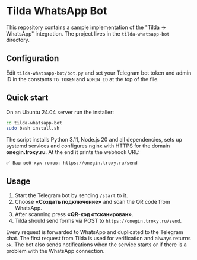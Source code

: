 # Tilda WhatsApp Bot

This repository contains a sample implementation of the "Tilda → WhatsApp" integration. The project lives in the `tilda-whatsapp-bot` directory.

## Configuration

Edit `tilda-whatsapp-bot/bot.py` and set your Telegram bot token and admin ID in the constants `TG_TOKEN` and `ADMIN_ID` at the top of the file.

## Quick start

On an Ubuntu 24.04 server run the installer:

```bash
cd tilda-whatsapp-bot
sudo bash install.sh
```

The script installs Python 3.11, Node.js 20 and all dependencies, sets up systemd services and configures nginx with HTTPS for the domain **onegin.troxy.ru**. At the end it prints the webhook URL:

```
✅ Ваш веб-хук готов: https://onegin.troxy.ru/send
```

## Usage

1. Start the Telegram bot by sending `/start` to it.
2. Choose **«Создать подключение»** and scan the QR code from WhatsApp.
3. After scanning press **«QR-код отсканирован»**.
4. Tilda should send forms via POST to `https://onegin.troxy.ru/send`.

Every request is forwarded to WhatsApp and duplicated to the Telegram chat. The first request from Tilda is used for verification and always returns `ok`.
The bot also sends notifications when the service starts or if there is a problem with the WhatsApp connection.